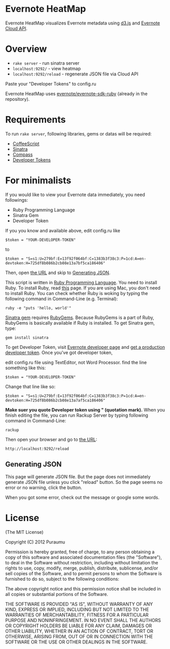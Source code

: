 # Evernote HeatMap

Evernote HeatMap visualizes Evernote metadata using [d3.js](https://github.com/mbostock/d3) and [Evernote Cloud API](http://dev.evernote.com/documentation/cloud/).

# Overview

* `rake server` - run sinatra server
* `localhost:9292/` - view heatmap
* `localhost:9292/reload` - regenerate JSON file via Cloud API

Paste your "Developer Tokens" to config.ru

Evernote HeatMap uses [evernote/evernote-sdk-ruby](https://github.com/evernote/evernote-sdk-ruby) (already in the repository). 

# Requirements

To run `rake server`, following libraries, gems or datas will be required:

* [CoffeeScript](http://coffeescript.org/)
* [Sinatra](http://www.sinatrarb.com/)
* [Compass](http://compass-style.org/)
* [Developer Tokens](http://dev.evernote.com/documentation/cloud/chapters/Authentication.php)

# For minimalists

If you would like to view your Evernote data immediately, you need followings:

* Ruby Programming Language
* Sinatra Gem
* Developer Token

If you you know and available above, edit config.ru like

	$token = "YOUR-DEVELOPER-TOKEN"

to

	$token = "S=s1:U=279bf:E=13f92f064bf:C=1383b3f38c3:P=1cd:A=en-devtoken:H=725df8b086b2cb08e13a7bf5ca186406"

Then, open [the URL](http://localhost:9292/reload) and skip to [Generating JSON](#generating-json).

This script is written in [Ruby Programming Language](http://www.ruby-lang.org/en/). You need to install Ruby. To install Ruby, read [this](http://www.ruby-lang.org/en/downloads/) page. If you are using Mac, you don't need to install Ruby. You can check whether Ruby is woking by typing the following command in Command-Line (e.g. Terminal):

	ruby -e "puts 'hello, world'"

[Sinatra gem](http://www.sinatrarb.com/) requires [RubyGems](http://docs.rubygems.org/read/chapter/1/). Because RubyGems is a part of Ruby, RubyGems is basically available if Ruby is installed. To get Sinatra gem, type:

	gem install sinatra

To get Developer Token, visit [Evernote developer page](http://dev.evernote.com/documentation/cloud/chapters/Authentication.php#devtoken) and [get a production developer token](https://www.evernote.com/api/DeveloperToken.action). Once you've got developer token, 

edit config.ru file using TextEditor, not Word Processor. find the line something like this:

	$token = "YOUR-DEVELOPER-TOKEN"

Change that line like so:

	$token = "S=s1:U=279bf:E=13f92f064bf:C=1383b3f38c3:P=1cd:A=en-devtoken:H=725df8b086b2cb08e13a7af5ca186406"


**Make suer you quote Developer token using " (quotation mark).** When you finish editing the file, you can run Rackup Server by typing following command in Command-Line:

	rackup

Then open your browser and go to [the URL](http://localhost:9292/reload):

	http://localhost:9292/reload

## Generating JSON

This page will generate JSON file. But the page does not immediately generate JSON file unless you click "reload" button. So the page seems no error or no warning, click the button.

When you got some error,  check out the message or google some words.

# License

(The MIT License)

Copyright (C) 2012 Puraumu

Permission is hereby granted, free of charge, to any person obtaining a copy of this software and associated documentation files (the "Software"), to deal in the Software without restriction, including without limitation the rights to use, copy, modify, merge, publish, distribute, sublicense, and/or sell copies of the Software, and to permit persons to whom the Software is furnished to do so, subject to the following conditions:

The above copyright notice and this permission notice shall be included in all copies or substantial portions of the Software.

THE SOFTWARE IS PROVIDED "AS IS", WITHOUT WARRANTY OF ANY KIND, EXPRESS OR IMPLIED, INCLUDING BUT NOT LIMITED TO THE WARRANTIES OF MERCHANTABILITY, FITNESS FOR A PARTICULAR PURPOSE AND NONINFRINGEMENT. IN NO EVENT SHALL THE AUTHORS OR COPYRIGHT HOLDERS BE LIABLE FOR ANY CLAIM, DAMAGES OR OTHER LIABILITY, WHETHER IN AN ACTION OF CONTRACT, TORT OR OTHERWISE, ARISING FROM, OUT OF OR IN CONNECTION WITH THE SOFTWARE OR THE USE OR OTHER DEALINGS IN THE SOFTWARE.
